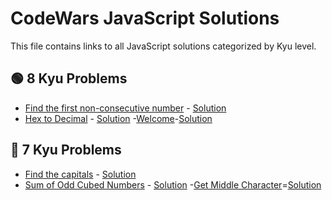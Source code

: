 # CodeWars JavaScript Solutions

This file contains links to all JavaScript solutions categorized by Kyu level.

## 🟢 8 Kyu Problems

- [Find the first non-consecutive number](https://www.codewars.com/kata/58f8a3a27a5c28d92e000144) - [Solution](./8-kyu/find-first-non-consecutive.js)
- [Hex to Decimal](https://www.codewars.com/kata/57a4d500e298a7952100035d) - [Solution](./8-kyu/hex-to-decimal.js) -[Welcome](https://www.codewars.com/kata/577ff15ad648a14b780000e7)-[Solution](./8-kyu/welcome.js)

## 🔵 7 Kyu Problems

- [Find the capitals](https://www.codewars.com/kata/539ee3b6757843632d00026b) - [Solution](./7-kyu/find-the-capitals.js)
- [Sum of Odd Cubed Numbers](https://www.codewars.com/kata/580dda86c40fa6c45f00028a) - [Solution](./7-kyu/sum-of-odd-cubed-numbers.js) -[Get Middle Character](https://www.codewars.com/kata/56747fd5cb988479af000028)=[Solution](./7-kyu/getMiddle.js)
